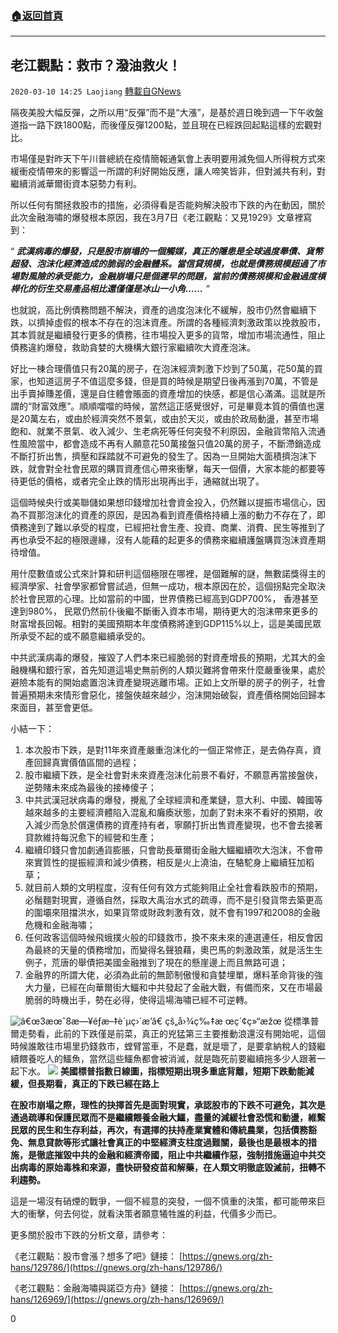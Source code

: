 ###  [:house:返回首頁](https://github.com/ourhimalayas/txt)
---

## 老江觀點：救市？潑油救火！
`2020-03-10 14:25 Laojiang` [轉載自GNews](https://gnews.org/zh-hant/137879/)

隔夜美股大幅反彈，之所以用“反彈”而不是“大漲”，是基於週日晚到週一下午收盤道指一路下跌1800點，而後僅反彈1200點，並且現在已經跌回起點這樣的宏觀對比。

市場僅是對昨天下午川普總統在疫情簡報通氣會上表明要用減免個人所得稅方式來緩衝疫情帶來的影響這一所謂的利好開始反應，讓人啼笑皆非，但對滅共有利，對繼續消滅華爾街資本惡勢力有利。

所以任何有關拯救股市的措施，必須得看是否能夠解決股市下跌的內在動因，關於此次金融海嘯的爆發根本原因，我在3月7日《老江觀點：又見1929》文章裡寫到：

“ ***武漢病毒的爆發，只是股市崩塌的一個觸媒，真正的隱患是全球過度舉債、貨幣超發、泡沫化經濟造成的脆弱的金融體系。當信貸規模，也就是債務規模超過了市場對風險的承受能力，金融崩塌只是個遲早的問題，當前的債務規模和金融過度槓桿化的衍生交易產品相比還僅僅是冰山一小角……** ”*

也就說，高比例債務問題不解決，資產的過度泡沫化不緩解，股市仍然會繼續下跌，以擠掉虛假的根本不存在的泡沫資產。所謂的各種經濟刺激政策以挽救股市，其本質就是繼續發行更多的債務，往市場投入更多的貨幣，增加市場流通性，阻止債務違約爆發，救助貪婪的大機構大銀行家繼續吹大資產泡沫。

好比一棟合理價值只有20萬的房子，在泡沫經濟刺激下炒到了50萬，花50萬的買家，也知道這房子不值這麼多錢，但是買的時候是期望日後再漲到70萬，不管是出手賣掉賺差價，還是自住體會賬面的資產增加的快感，都是信心滿滿。這就是所謂的“財富效應”。順順噹噹的時候，當然這正感覺很好，可是畢竟本質的價值也還是20萬左右，或由於經濟突然不景氣，或由於天災，或由於政局動盪，甚至市場飽和、就業不景氣、收入減少、生老病死等任何突發不利原因，金融貨幣陷入流通性風險當中，都會造成不再有人願意花50萬接盤只值20萬的房子，不斷滯銷造成不斷打折出售，擠壓和踩踏就不可避免的發生了。因為一旦開始大面積擠泡沫下跌，就會對全社會民眾的購買資產信心帶來衝擊，每天一個價，大家本能的都要等待更低的價格，或者完全止跌的情形出現再出手，通縮就出現了。

這個時候央行或美聯儲如果想印錢增加社會資金投入，仍然難以提振市場信心，因為不買那泡沫化的資產的原因，是因為看到資產價格持續上漲的動力不存在了，即債務達到了難以承受的程度，已經把社會生產、投資、商業、消費、民生等推到了再也承受不起的極限邊緣，沒有人能藉的起更多的債務來繼續護盤購買泡沫資產期待增值。

用什麼數值或公式來計算和研判這個極限在哪裡，是個難解的謎，無數諾獎得主的經濟學家、社會學家都曾嘗試過，但無一成功，根本原因在於，這個拐點完全取決於社會民眾的心理。比如當前的中國，世界債務已經高到GDP700%， 香港甚至達到980%， 民眾仍然前仆後繼不斷衝入資本市場，期待更大的泡沫帶來更多的財富增長回報。相對的美國預期本年度債務將達到GDP115%以上，這是美國民眾所承受不起的或不願意繼續承受的。

中共武漢病毒的爆發，摧毀了人們本來已經脆弱的對資產增長的預期，尤其大的金融機構和銀行家，首先知道這場史無前例的人類災難將會帶來什麼嚴重後果，處於避險本能有的開始處置泡沫資產變現逃離市場。正如上文所舉的房子的例子，社會普遍預期未來情形會惡化，接盤俠越來越少，泡沫開始破裂，資產價格開始回歸本來面目，甚至會更低。

小結一下：

1. 本次股市下跌，是對11年來資產嚴重泡沫化的一個正常修正，是去偽存真，資產回歸真實價值區間的過程；
2. 股市繼續下跌，是全社會對未來資產泡沫化前景不看好，不願意再當接盤俠，逆勢賭未來成為最後的接棒傻子；
3. 中共武漢冠狀病毒的爆發，攪亂了全球經濟和產業鏈，意大利、中國、韓國等越來越多的主要經濟體陷入混亂和癱瘓狀態，加劇了對未來不看好的預期，收入減少而急於償還債務的資產持有者，寧願打折出售資產變現，也不會去接著貸款維持每況愈下的經營和生產；
4. 繼續印錢只會加劇通貨膨脹，只會助長華爾街金融大鱷繼續吹大泡沫，不會帶來實質性的提振經濟和減少債務，相反是火上澆油，在駱駝身上繼續狂加稻草；
5. 就目前人類的文明程度，沒有任何有效方式能夠阻止全社會看跌股市的預期，必鬚麵對現實，遵循自然，採取大禹治水式的疏導，而不是引發貨幣去築更高的圍壩來阻擋洪水，如果貨幣或財政刺激有效，就不會有1997和2008的金融危機和金融海嘯；
6. 任何政客這個時候飛蛾撲火般的印錢救市，換不來未來的連選連任，相反會因為最終的天量的債務增加，而變得名聲狼藉，奧巴馬的刺激政策，就是活生生例子，荒唐的舉債把美國金融推到了現在的懸崖邊上而且無路可退；
7. 金融界的所謂大佬，必須為此前的無節制傲慢和貪婪埋單，爆料革命背後的強大力量，已經在向華爾街大鱷和中共發起了金融大戰，有備而來，又在市場最脆弱的時機出手，勢在必得，使得這場海嘯已經不可逆轉。

![â€œ3æœˆ8æ—¥éƒ­æ–‡è´µç›´æ’­â€ çš„å›¾ç‰‡æ œç´¢ç»“æžœ](https://i.ytimg.com/vi/dZgMSNScU64/maxresdefault_live.jpg)
從標準普爾走勢看，此前的下跌僅是前菜，真正的兇猛第三主要推動浪還沒有開始呢，這個時候誰敢往市場里扔錢救市，螳臂當車，不是蠢，就是壞了，是要拿納稅人的錢繼續餵養吃人的鱷魚，當然這些鱷魚都會被消滅，就是臨死前要繼續拖多少人跟著一起下水。
![](https://s3-ap-northeast-1.amazonaws.com/news.guo.offload.media/wp-content/uploads/2020/03/10133101/QQ%E5%9B%BE%E7%89%8720200310142400-1.png) **美國標普指數日線圖，指標短期出現多重底背離，短期下跌動能減緩，但長期看，真正的下跌已經在路上** 


**在股市崩塌之際，理性的抉擇首先是面對現實，承認股市的下跌不可避免，其次是通過疏導和保護民眾而不是繼續餵養金融大鱷，盡量的減緩社會恐慌和動盪，維繫民眾的民生和生存利益，再次，有選擇的扶持產業實體和傳統農業，包括債務豁免、無息貸款等形式讓社會真正的中堅經濟支柱度過難關，最後也是最根本的措施，是徹底摧毀中共的金融和經濟帝國，阻止中共繼續作惡，強制措施逼迫中共交出病毒的原始毒株和來源，盡快研發疫苗和解藥，在人類文明徹底毀滅前，扭轉不利趨勢。**



這是一場沒有硝煙的戰爭，一個不經意的突發，一個不慎重的決策，都可能帶來巨大的衝擊，何去何從，就看決策者願意犧牲誰的利益，代價多少而已。



更多關於股市下跌的分析文章，請參考：

《老江觀點：股市會漲？想多了吧》鏈接： [https://gnews.org/zh-hans/129786/](https://gnews.org/zh-hans/129786/)

《老江觀點：金融海嘯與諾亞方舟》鏈接： [https://gnews.org/zh-hans/126969/](https://gnews.org/zh-hans/126969/)

0
